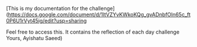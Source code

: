 [This is my documentation for the challenge](https://docs.google.com/document/d/1ItVZYvKWkoKQg_gvADnbfOln65c_ft0P6U1rVyt45ig/edit?usp=sharing

Feel free to access this. It contains the reflection of each day challenge
Yours,
Ayishatu Saeed)
